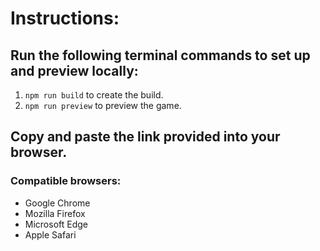 # Instructions:

## Run the following terminal commands to set up and preview locally:
1. `npm run build` to create the build.
2. `npm run preview` to preview the game.

## Copy and paste the link provided into your browser.
### Compatible browsers:
* Google Chrome 
* Mozilla Firefox
* Microsoft Edge
* Apple Safari
